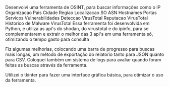 Desenvolvi uma ferramenta de OSINT, para buscar informações como o 
        IP
        Organizacao
        Pais
        Cidade
        Regiao
        Localizacao
        SO
        ASN
        Hostnames
        Portas
        Servicos
        Vulnerabilidades
        Deteccao VirusTotal
        Reputacao VirusTotal
        Historico de Malware VirusTotal
Essa ferramenta foi desenvolvida em Python, e utiliza as api's do shodan, do virustotal e do ipinfo, para se complementarem
e extrair o melhor das 3 api's em uma ferramenta só, otimizando o tempo gasto para consulta

Fiz algumas melhorias, colocando uma barra de progresso para buscas mais longas, um método de exportação do relatorio
tanto para JSON quanto para CSV. Coloquei também um sistema de logs para avaliar quando foram feitas as buscas
através da ferramenta.

Utilizei o tkinter para fazer uma interface gráfica básica, para otimizar o uso da ferramenta.

